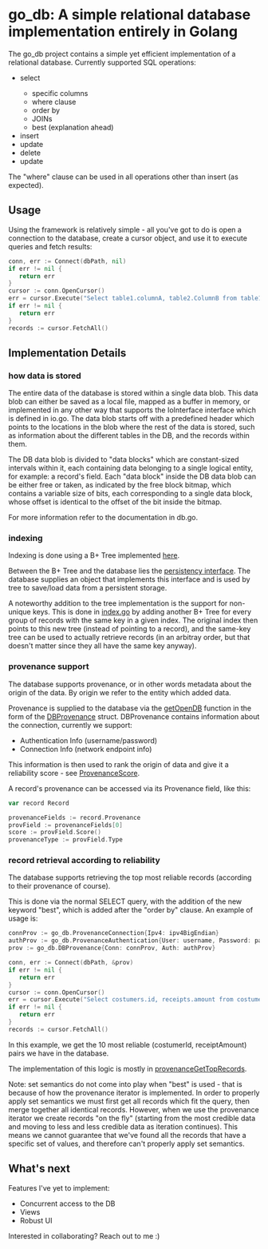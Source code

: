 # go_db: A simple relational database implementation entirely in Golang #

The go_db project contains a simple yet efficient implementation of a relational database.
Currently supported SQL operations:
<ul>
  <li>select</li>
    <ul>
        <li> specific columns </li>
        <li> where clause </li>
        <li> order by </li>
        <li> JOINs </li>
        <li> best (explanation ahead) </li>
    </ul>
  <li>insert</li>
  <li>update</li>
  <li>delete</li>
  <li>update</li>
</ul>

 The "where" clause can be used in all operations other than insert (as expected).

## Usage ##
Using the framework is relatively simple - all you've got to do is open a connection to the database, create a cursor object, and use it to execute queries and fetch results:

 ```go
conn, err := Connect(dbPath, nil)
if err != nil {
    return err
}
cursor := conn.OpenCursor()
err = cursor.Execute("Select table1.columnA, table2.ColumnB from table1 join table2 where table1.columnA = 5 order by table2.columnB")
if err != nil {
    return err
}
records := cursor.FetchAll()
```

 ## Implementation Details ##

 ### how data is stored ###

 The entire data of the database is stored within a single data blob.
 This data blob can either be saved as a local file, mapped as a buffer in memory, or implemented in any other way that supports the IoInterface interface which is defined in io.go.
 The data blob starts off with a predefined header which points to the locations in the blob where the rest of the data is stored, such as information about the different tables in the DB, and the records within them.

 The DB data blob is divided to "data blocks" which are constant-sized intervals within it, each containing data belonging to a single logical entity, for example: a record's field.
 Each "data block" inside the DB data blob can be either free or taken, as indicated by the free block bitmap, which contains a variable size of bits, each corresponding to a single data block, whose offset is identical to the offset of the bit inside the bitmap.

 For more information refer to the documentation in db.go.

 ### indexing ###
Indexing is done using a B+ Tree implemented [here](https://github.com/ronGeva/go_apps/tree/main/b_tree). 

Between the B+ Tree and the database lies the [persistency interface](https://github.com/ronGeva/go_apps/blob/main/b_tree/persistency.go#L10).
The database supplies an object that implements this interface and is used by tree to save/load data from a persistent storage.

A noteworthy addition to the tree implementation is the support for non-unique keys.
This is done in [index.go](index.go) by adding another B+ Tree for every group of records with the same key in a given index.
The original index then points to this new tree (instead of pointing to a record), and the same-key tree can be used
to actually retrieve records (in an arbitray order, but that doesn't matter since they all have the same key anyway).

### provenance support ###
The database supports provenance, or in other words metadata about the origin of the data.
By origin we refer to the entity which added data.

Provenance is supplied to the database via the [getOpenDB](db.go#L178) function in the form of the [DBProvenance](provenance.go#L417)
 struct.
DBProvenance contains information about the connection, currently we support:
<ul>
  <li>Authentication Info (username/password)</li>
  <li>Connection Info (network endpoint info)</li>
</ul>

This information is then used to rank the origin of data and give it a reliability score - see 
[ProvenanceScore](provenance.go#L13).

A record's provenance can be accessed via its Provenance field, like this:
 ```go
var record Record

provenanceFields := record.Provenance
provField := provenanceFields[0]
score := provField.Score()
provenanceType := provField.Type
```

### record retrieval according to reliability ###

The database supports retrieving the top most reliable records (according to their provenance of course).

This is done via the normal SELECT query, with the addition of the new keyword "best", which is added after the "order by" clause.
An example of usage is:
 ```go
connProv := go_db.ProvenanceConnection{Ipv4: ipv4BigEndian}
authProv := go_db.ProvenanceAuthentication{User: username, Password: password}
prov := go_db.DBProvenance{Conn: connProv, Auth: authProv}

conn, err := Connect(dbPath, &prov)
if err != nil {
    return err
}
cursor := conn.OpenCursor()
err = cursor.Execute("Select costumers.id, receipts.amount from costumers join receipts where costumers.id = receipts.costumerId best 10")
if err != nil {
    return err
}
records := cursor.FetchAll()
```

In this example, we get the 10 most reliable (costumerId, receiptAmount) pairs we have in the database.

The implementation of this logic is mostly in [provenanceGetTopRecords](provenance_record_iterator.go#L467).

Note: set semantics do not come into play when "best" is used - that is because of how the provenance iterator is implemented.
In order to properly apply set semantics we must first get all records which fit the query, then merge together all identical records.
However, when we use the provenance iterator we create records "on the fly" (starting from the most credible data and moving to less and less credible data as iteration continues).
This means we cannot guarantee that we've found all the records that have a specific set of values, and therefore can't properly apply set semantics.

## What's next ##
 Features I've yet to implement:
 * Concurrent access to the DB
 * Views
 * Robust UI

 Interested in collaborating? Reach out to me :)